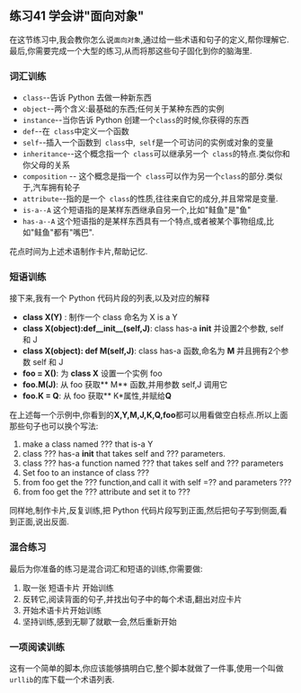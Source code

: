 ## 练习41 学会讲"面向对象"
在这节练习中,我会教你怎么说`面向对象`,通过给一些术语和句子的定义,帮你理解它.最后,你需要完成一个大型的练习,从而将那这些句子固化到你的脑海里.
### 词汇训练
* `class`--告诉 Python 去做一种新东西
* `object`--两个含义:最基础的东西;任何关于某种东西的实例
* `instance`--当你告诉 Python 创建一个`class`的时候,你获得的东西
* `def`--在` class`中定义一个函数
* `self`--插入一个函数到` class`中,` self`是一个可访问的实例或对象的变量
* `inheritance`--这个概念指一个` class`可以继承另一个` class`的特点.类似你和你父母的关系
* `composition` -- 这个概念是指一个` class`可以作为另一个`class`的部分.类似于,汽车拥有轮子
* `attribute`--指的是一个` class`的性质,往往来自它的成分,并且常常是变量.
* `is-a--A` 这个短语指的是某样东西继承自另一个,比如"鲑鱼"是"鱼"
* `has-a--A` 这个短语指的是某样东西具有一个特点,或者被某个事物组成,比如"鲑鱼"都有"嘴巴".

花点时间为上述术语制作卡片,帮助记忆.

### 短语训练
接下来,我有一个 Python 代码片段的列表,以及对应的解释  
* **class X(Y)** : 制作一个 class 命名为 X is a Y
* **class X(object):def__init__(self,J)**: class has-a __init__ 并设置2个参数, self 和 J
* **class X(object): def M(self,J)**: class has-a 函数,命名为 **M** 并且拥有2个参数 self 和 J
* **foo = X()**: 为 **class X** 设置一个实例 foo
* **foo.M(J)**: 从 foo 获取** M** 函数,并用参数 self,J 调用它
* **foo.K = Q**: 从 foo 获取** K*属性,并赋给**Q**

在上述每一个示例中,你看到的**X,Y,M,J,K,Q,foo**都可以用看做空白标点.所以上面那些句子也可以换个写法:
1. make  a class named ??? that is-a Y
2. class ??? has-a __init__ that takes self and ??? parameters.
3. class ??? has-a function named ??? that takes self and ??? parameters
4. Set foo to an instance of class ???
5. from foo get the ??? function,and call it with self =?? and parameters ???
6. from foo get the ??? attribute and set it to ???

同样地,制作卡片,反复训练,把 Python 代码片段写到正面,然后把句子写到侧面,看到正面,说出反面.

### 混合练习
最后为你准备的练习是混合词汇和短语的训练,你需要做:
1. 取一张 短语卡片 开始训练
2. 反转它,阅读背面的句子,并找出句子中的每个术语,翻出对应卡片
3. 开始术语卡片开始训练
4. 坚持训练,感到无聊了就歇一会,然后重新开始

### 一项阅读训练
这有一个简单的脚本,你应该能够搞明白它,整个脚本就做了一件事,使用一个叫做` urllib`的库下载一个术语列表.
